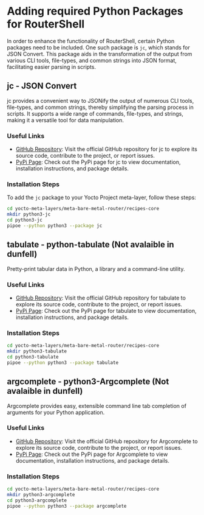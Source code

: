 # Adding required Python Packages for RouterShell

In order to enhance the functionality of RouterShell, certain Python packages need to be included. One such package is `jc`, which stands for JSON Convert. This package aids in the transformation of the output from various CLI tools, file-types, and common strings into JSON format, facilitating easier parsing in scripts.

## jc - JSON Convert

jc provides a convenient way to JSONify the output of numerous CLI tools, file-types, and common strings, thereby simplifying the parsing process in scripts. It supports a wide range of commands, file-types, and strings, making it a versatile tool for data manipulation.

### Useful Links

- [GitHub Repository](https://github.com/kellyjonbrazil/jc): Visit the official GitHub repository for jc to explore its source code, contribute to the project, or report issues.
- [PyPi Page](https://pypi.org/project/jc/): Check out the PyPi page for jc to view documentation, installation instructions, and package details.

### Installation Steps

To add the `jc` package to your Yocto Project meta-layer, follow these steps:

```bash
cd yocto-meta-layers/meta-bare-metal-router/recipes-core
mkdir python3-jc
cd python3-jc
pipoe --python python3 --package jc
```

## tabulate - python-tabulate (Not avalaible in dunfell)

Pretty-print tabular data in Python, a library and a command-line utility.

### Useful Links

- [GitHub Repository](https://github.com/astanin/python-tabulate): Visit the official GitHub repository for tabulate to explore its source code, contribute to the project, or report issues.
- [PyPi Page](https://pypi.org/project/tabulate/): Check out the PyPi page for tabulate to view documentation, installation instructions, and package details.

### Installation Steps

```bash
cd yocto-meta-layers/meta-bare-metal-router/recipes-core
mkdir python3-tabulate
cd python3-tabulate
pipoe --python python3 --package tabulate
```

## argcomplete - python3-Argcomplete (Not avalaible in dunfell)

Argcomplete provides easy, extensible command line tab completion of arguments for your Python application.

### Useful Links

- [GitHub Repository](https://github.com/kislyuk/argcomplete): Visit the official GitHub repository for Argcomplete to explore its source code, contribute to the project, or report issues.
- [PyPi Page](https://pypi.org/project/argcomplete/): Check out the PyPi page for Argcomplete to view documentation, installation instructions, and package details.

### Installation Steps

```bash
cd yocto-meta-layers/meta-bare-metal-router/recipes-core
mkdir python3-argcomplete
cd python3-argcomplete
pipoe --python python3 --package argcomplete
```
